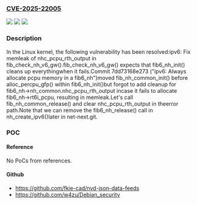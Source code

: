 ### [CVE-2025-22005](https://cve.mitre.org/cgi-bin/cvename.cgi?name=CVE-2025-22005)
![](https://img.shields.io/static/v1?label=Product&message=Linux&color=blue)
![](https://img.shields.io/static/v1?label=Version&message=7dd73168e273938b9e9bb42ca51b0c27d807992b%3C%2016267a5036173d0173377545b4b6021b081d0933%20&color=brighgreen)
![](https://img.shields.io/static/v1?label=Vulnerability&message=n%2Fa&color=brighgreen)

### Description

In the Linux kernel, the following vulnerability has been resolved:ipv6: Fix memleak of nhc_pcpu_rth_output in fib_check_nh_v6_gw().fib_check_nh_v6_gw() expects that fib6_nh_init() cleans up everythingwhen it fails.Commit 7dd73168e273 ("ipv6: Always allocate pcpu memory in a fib6_nh")moved fib_nh_common_init() before alloc_percpu_gfp() within fib6_nh_init()but forgot to add cleanup for fib6_nh->nh_common.nhc_pcpu_rth_output incase it fails to allocate fib6_nh->rt6i_pcpu, resulting in memleak.Let's call fib_nh_common_release() and clear nhc_pcpu_rth_output in theerror path.Note that we can remove the fib6_nh_release() call in nh_create_ipv6()later in net-next.git.

### POC

#### Reference
No PoCs from references.

#### Github
- https://github.com/fkie-cad/nvd-json-data-feeds
- https://github.com/w4zu/Debian_security

